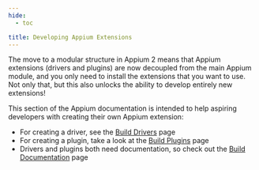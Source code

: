 ```yaml
---
hide:
  - toc

title: Developing Appium Extensions
---
```


The move to a modular structure in Appium 2 means that Appium extensions (drivers and plugins)
are now decoupled from the main Appium module, and you only need to install the extensions that you
want to use. Not only that, but this also unlocks the ability to develop entirely new extensions!

This section of the Appium documentation is intended to help aspiring developers with creating their
own Appium extension:

* For creating a driver, see the [Build Drivers](./build-drivers.md) page
* For creating a plugin, take a look at the [Build Plugins](build-plugins.md) page
* Drivers and plugins both need documentation, so check out the [Build Documentation](./build-docs.md) page

